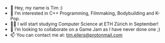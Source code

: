 - 👋 Hey, my name is Tim :)
- 👀 I’m interested in C++ Programming, Filmmaking, Bodybuilding and K-Pop.
- 🧑‍🎓 I will start studying Computer Science at ETH Zürich in September!
- 💞️ I’m looking to collaborate on a Game Jam as I have never done one ;)
- 📫 You can contact me at: tim.eilers@protonmail.com
